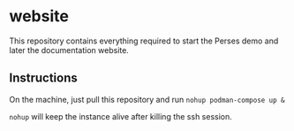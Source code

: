 # website

This repository contains everything required to start the Perses demo and later the documentation website.

## Instructions

On the machine, just pull this repository and run `nohup podman-compose up &`

`nohup` will keep the instance alive after killing the ssh session.

